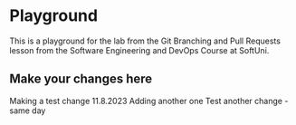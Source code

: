 # Playground
This is a playground for the lab from the Git Branching and Pull Requests lesson from the Software Engineering and DevOps Course at SoftUni.

## Make your changes here
Making a test change 11.8.2023
Adding another one
Test another change - same day